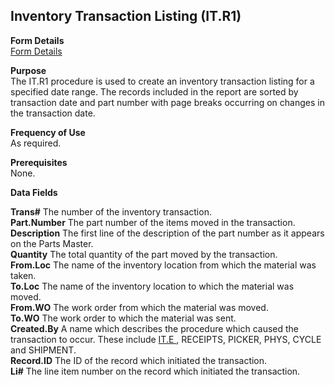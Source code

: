##  Inventory Transaction Listing (IT.R1)

<PageHeader />

**Form Details**  
[ Form Details ](IT-R1-1/README.md)   

**Purpose**  
The IT.R1 procedure is used to create an inventory transaction listing for a
specified date range. The records included in the report are sorted by
transaction date and part number with page breaks occurring on changes in the
transaction date.

**Frequency of Use**  
As required.

**Prerequisites**  
None.

**Data Fields**

**Trans#** The number of the inventory transaction.  
**Part.Number** The part number of the items moved in the transaction.  
**Description** The first line of the description of the part number as it
appears on the Parts Master.  
**Quantity** The total quantity of the part moved by the transaction.  
**From.Loc** The name of the inventory location from which the material was
taken.  
**To.Loc** The name of the inventory location to which the material was moved.  
**From.WO** The work order from which the material was moved.  
**To.WO** The work order to which the material was sent.  
**Created.By** A name which describes the procedure which caused the transaction to occur. These include [ IT.E ](../../INV-ENTRY/IT-E/README.md) , RECEIPTS, PICKER, PHYS, CYCLE and SHIPMENT.   
**Record.ID** The ID of the record which initiated the transaction.  
**Li#** The line item number on the record which initiated the transaction.  
  
<badge text= "Version 8.10.57" vertical="middle" />

<PageFooter />